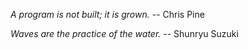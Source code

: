 *A program is not built; it is grown.* -- Chris Pine

*Waves are the practice of the water.* -- Shunryu Suzuki
